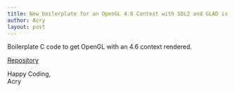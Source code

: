 ```yaml
---
title: New boilerplate for an OpenGL 4.6 Context with SDL2 and GLAD is up
author: Acry
layout: post
---
```


Boilerplate C code to get OpenGL with an 4.6 context rendered.

[Repository](https://github.com/Acry/OpenGL-4.6-Context-with-SDL2-and-GLAD)

Happy Coding,<br>
Acry
